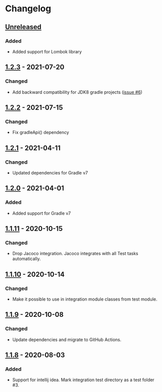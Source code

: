 # Changelog

## [Unreleased]
### Added
- Added support for Lombok library

## [1.2.3] - 2021-07-20
### Changed
- Add backward compatibility for JDK8 gradle projects ([issue #6](https://github.com/coditory/gradle-integration-test-plugin/issues/6))

## [1.2.2] - 2021-07-15
### Changed
- Fix gradleApi() dependency

## [1.2.1] - 2021-04-11
### Changed
- Updated dependencies for Gradle v7

## [1.2.0] - 2021-04-01
### Added
- Added support for Gradle v7

## [1.1.11] - 2020-10-15
### Changed
- Drop Jacoco integration. Jacoco integrates with all Test tasks automatically.

## [1.1.10] - 2020-10-14
### Changed
- Make it possible to use in integration module classes from test module.

## [1.1.9] - 2020-10-08
### Changed
- Update dependencies and migrate to GitHub Actions.

## [1.1.8] - 2020-08-03
### Added
- Support for intellij idea. Mark integration test directory as a test folder #3.

[Unreleased]: https://github.com/coditory/gradle-integration-test-plugin/compare/v1.2.3...HEAD
[1.2.3]: https://github.com/coditory/gradle-integration-test-plugin/compare/v1.2.2...v1.2.3
[1.2.2]: https://github.com/coditory/gradle-integration-test-plugin/compare/v1.2.1...v1.2.2
[1.2.1]: https://github.com/coditory/gradle-integration-test-plugin/compare/v1.2.0...v1.2.1
[1.2.0]: https://github.com/coditory/gradle-integration-test-plugin/compare/v1.1.11...v1.2.0
[1.1.11]: https://github.com/coditory/gradle-integration-test-plugin/compare/v1.1.10...v1.1.11
[1.1.10]: https://github.com/coditory/gradle-integration-test-plugin/compare/v1.1.9...v1.1.10
[1.1.9]: https://github.com/coditory/gradle-integration-test-plugin/compare/v1.1.8...v1.1.9
[1.1.8]: https://github.com/coditory/gradle-integration-test-plugin/compare/v1.1.7...v1.1.8
